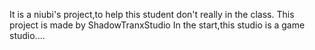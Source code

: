 It is a niubi's project,to help this student don't really in the class.
This project is made by ShadowTranxStudio
In the start,this studio is a game studio....
